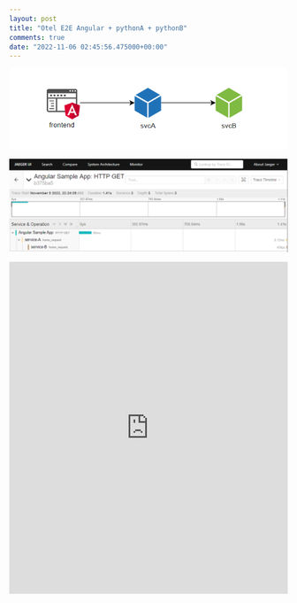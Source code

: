 ```yaml
---
layout: post
title: "Otel E2E Angular + pythonA + pythonB"
comments: true
date: "2022-11-06 02:45:56.475000+00:00"
---
```


![](/assets/img/clegpCcJA_8b9d5d48061e5a969ef0e7d1c1213d54.png)

![](/assets/img/clegpCcJA_c15fd7233bfe3d5cb05956515cb28551.png)


<iframe project="crashcode2" style="width:100%;height:600px;border:0;" src="http://core1:8008/notes/?jsonurl=L2FwaS9nZXQvY3Jhc2hjb2RlMy82ZDY5OGZkOWJiMWM0NDQyOTZjNWI3ZjIyMWNlNzIxZQ=="></iframe>

